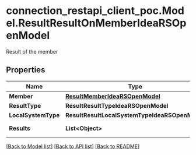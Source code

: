 # connection_restapi_client_poc.Model.ResultResultOnMemberIdeaRSOpenModel
Result of the member

## Properties

Name | Type | Description | Notes
------------ | ------------- | ------------- | -------------
**Member** | [**ResultMemberIdeaRSOpenModel**](ResultMemberIdeaRSOpenModel.md) |  | [optional] 
**ResultType** | **ResultResultTypeIdeaRSOpenModel** |  | [optional] 
**LocalSystemType** | **ResultResultLocalSystemTypeIdeaRSOpenModel** |  | [optional] 
**Results** | **List&lt;Object&gt;** | List of result | [optional] 

[[Back to Model list]](../README.md#documentation-for-models) [[Back to API list]](../README.md#documentation-for-api-endpoints) [[Back to README]](../README.md)

